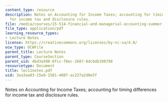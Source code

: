 ```yaml
---
content_type: resource
description: Notes on Accounting for Income Taxes; accounting for timing differences
  for income tax and disclosure rules.
file: /media/courses/15-514-financial-and-managerial-accounting-summer-2003/3ea3aa0315e01581408fac227a2d0e5f_lec11notes.pdf
file_type: application/pdf
learning_resource_types:
- Lecture Notes
license: https://creativecommons.org/licenses/by-nc-sa/4.0/
ocw_type: OCWFile
parent_title: Lecture Notes
parent_type: CourseSection
parent_uid: 4bd3a508-0fcc-f8ec-2607-8dcbdb398798
resourcetype: Document
title: lec11notes.pdf
uid: 3ea3aa03-15e0-1581-408f-ac227a2d0e5f
---
```

Notes on Accounting for Income Taxes; accounting for timing differences for income tax and disclosure rules.